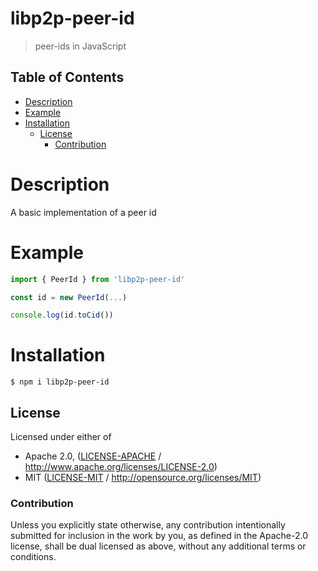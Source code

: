 # libp2p-peer-id <!-- omit in toc -->

> peer-ids in JavaScript

## Table of Contents <!-- omit in toc -->

- [Description](#description)
- [Example](#example)
- [Installation](#installation)
  - [License](#license)
    - [Contribution](#contribution)

# Description

A basic implementation of a peer id

# Example

```JavaScript
import { PeerId } from 'libp2p-peer-id'

const id = new PeerId(...)

console.log(id.toCid())
```

# Installation

```console
$ npm i libp2p-peer-id
```

## License

Licensed under either of

 * Apache 2.0, ([LICENSE-APACHE](LICENSE-APACHE) / http://www.apache.org/licenses/LICENSE-2.0)
 * MIT ([LICENSE-MIT](LICENSE-MIT) / http://opensource.org/licenses/MIT)

### Contribution

Unless you explicitly state otherwise, any contribution intentionally submitted for inclusion in the work by you, as defined in the Apache-2.0 license, shall be dual licensed as above, without any additional terms or conditions.

